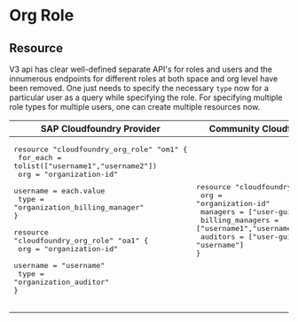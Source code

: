 # Org Role


## Resource

V3 api has clear well-defined separate API's for roles and users and the innumerous endpoints for different roles at both space and org level have been removed. One just needs to specify the necessary `type` now for a particular user as a query while specifying the role. For specifying multiple role types for multiple users, one can create multiple resources now.


|  SAP Cloudfoundry Provider |Community Cloudfoundry Provider |
| -- | -- |
|  <pre>resource "cloudfoundry_org_role" "om1" {</br>  for_each =  tolist(["username1","username2"])</br>  org      = "organization-id"</br>  username = each.value</br>  type     = "organization_billing_manager"</br>}</br></br>resource "cloudfoundry_org_role" "oa1" {</br>  org              = "organization-id"</br>  username = "username"</br>  type     = "organization_auditor"</br>}</br></br></pre> |<pre>resource "cloudfoundry_org_users" "ou1" {</br>  org              = "organization-id"</br>  managers         = ["user-guid"]</br>  billing_managers = ["username1","username2"]</br>  auditors         = ["user-guid", "username"]</br>}</br></br></pre> |

<br/>
